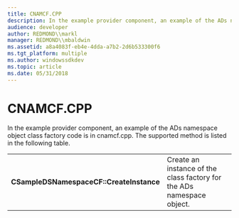 ```yaml
---
title: CNAMCF.CPP
description: In the example provider component, an example of the ADs namespace object class factory code is in cnamcf.cpp. The supported method is listed in the following table.
audience: developer
author: REDMOND\\markl
manager: REDMOND\\mbaldwin
ms.assetid: a8a4083f-eb4e-4dda-a7b2-2d6b533300f6
ms.tgt_platform: multiple
ms.author: windowssdkdev
ms.topic: article
ms.date: 05/31/2018
---
```


# CNAMCF.CPP

In the example provider component, an example of the ADs namespace object class factory code is in cnamcf.cpp. The supported method is listed in the following table.



|                                          |                                                                       |
|------------------------------------------|-----------------------------------------------------------------------|
| **CSampleDSNamespaceCF::CreateInstance** | Create an instance of the class factory for the ADs namespace object. |



 

 

 




